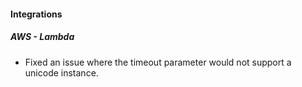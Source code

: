 
#### Integrations
##### AWS - Lambda
- Fixed an issue where the timeout parameter would not support a unicode instance.
